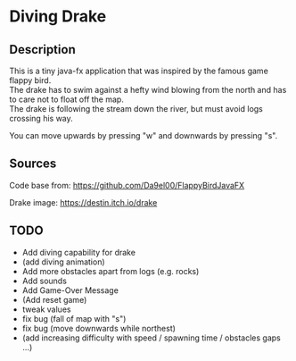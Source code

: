 # Diving Drake

## Description
This is a tiny java-fx application that was inspired by the famous game flappy bird.<br>
The drake has to swim against a hefty wind blowing from the north and has to care not to float off the map.<br>
The drake is following the stream down the river, but must avoid logs crossing his way.

You can move upwards by pressing "w" and downwards by pressing "s".

## Sources
Code base from:
https://github.com/Da9el00/FlappyBirdJavaFX

Drake image:
https://destin.itch.io/drake

## TODO
- Add diving capability for drake
- (add diving animation)
- Add more obstacles apart from logs (e.g. rocks)
- Add sounds
- Add Game-Over Message
- (Add reset game)
- tweak values
- fix bug (fall of map with "s")
- fix bug (move downwards while northest)
- (add increasing difficulty with speed / spawning time / obstacles gaps ...)